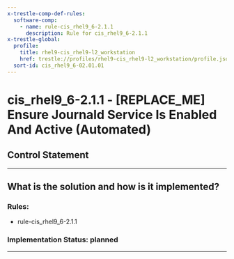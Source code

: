 ```yaml
---
x-trestle-comp-def-rules:
  software-comp:
    - name: rule-cis_rhel9_6-2.1.1
      description: Rule for cis_rhel9_6-2.1.1
x-trestle-global:
  profile:
    title: rhel9-cis_rhel9-l2_workstation
    href: trestle://profiles/rhel9-cis_rhel9-l2_workstation/profile.json
  sort-id: cis_rhel9_6-02.01.01
---
```


# cis_rhel9_6-2.1.1 - \[REPLACE_ME\] Ensure Journald Service Is Enabled And Active (Automated)

## Control Statement

______________________________________________________________________

## What is the solution and how is it implemented?

<!-- For implementation status enter one of: implemented, partial, planned, alternative, not-applicable -->

<!-- Note that the list of rules under ### Rules: is read-only and changes will not be captured after assembly to JSON -->

<!-- Add control implementation description here for control: cis_rhel9_6-2.1.1 -->

### Rules:

  - rule-cis_rhel9_6-2.1.1

### Implementation Status: planned

______________________________________________________________________
